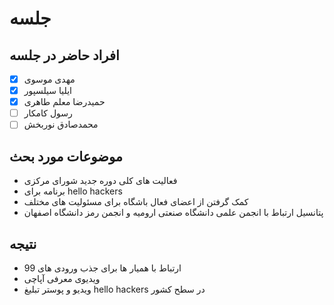 # جلسه

## افراد حاضر در جلسه
- [x] مهدی موسوی
- [x] ایلیا سیلسپور
- [x] حمیدرضا معلم طاهری
- [ ] رسول کامکار
- [ ] محمدصادق نوربخش

## موضوعات مورد بحث

* فعالیت های کلی دوره جدید شورای مرکزی
* برنامه برای hello hackers
* کمک گرفتن از اعضای فعال باشگاه برای مسئولیت های مختلف
* پتانسیل ارتباط با انجمن علمی دانشگاه صنعتی ارومیه و انجمن رمز دانشگاه اصفهان

## نتیجه

* ارتباط با همیار ها برای جذب ورودی های 99
* ویدیوی معرفی آپاچی
* ویدیو و پوستر تبلیغ hello hackers در سطح کشور